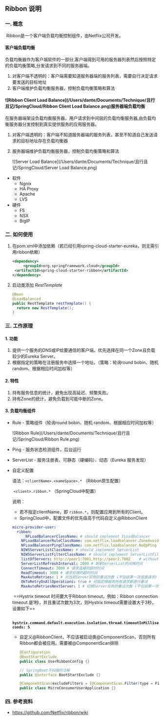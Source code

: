 ## Ribbon 说明

### 一. 概念

​	Ribbon是一个客户端负载均衡控制组件，由Netflix公司开发。

#### **客户端负载均衡**

​	负载均衡器作为客户端软件的一部分,客户端得到可用的服务器列表然后按照特定的负载均衡策略,分发请求到不同的服务器端。

1. 对客户端不透明的：客户端需要知道服务器端的服务列表，需要自行决定请求要发送的目标地址
2. 客户端维护负载均衡服务器，控制负载均衡策略和算法

#### ![Ribbon Client Load Balance](/Users/dante/Documents/Technique/且行且记/SpringCloud/Ribbon Client Load Balance.png)**服务器端负载均衡**

​	在服务器端架设负载均衡服务器，用户请求到中间层的负载均衡服务器,由负载均衡服务器分发控制到真实提供服务的应用服务器。

1. 对客户端透明的：客户端不知道服务器端的服务列表，甚至不知道自己发送请求的目标地址存在负载均衡器

2. 服务器端维护负载均衡服务器，控制负载均衡策略和算法

   ![Server Load Balance](/Users/dante/Documents/Technique/且行且记/SpringCloud/Server Load Balance.png)

- 软件
  - Ngnix
  - HA Proxy
  - Apache
  - LVS
- 硬件
  - F5
  - NSX
  - BigIP

### 二. 如何使用

1. 在pom.xml中添加依赖（若已经引用spring-cloud-starter-eureka，则无需引用ribbon依赖）

   ```xml
   <dependency>
     	<groupId>org.springframework.cloud</groupId>
   	<artifactId>spring-cloud-starter-ribbon</artifactId>
   </dependency>
   ```

2. 启动类添加 *RestTemplate*

   ```java
   @Bean
   @LoadBalanced
   public RestTemplate restTemplate() {
     return new RestTemplate();
   }
   ```

### 三.  工作原理

#### **1. 功能**

1. 提供一个服务的DNS或IP给要通信的客户端。优先选择在同一个Zone且负载较少的Eureka Server。
2. 根据指定的策略在注册服务中选择一个地址。（策略：轮询round bobin、随机 random、根据相应时间加权等）

#### 2. 特性

1. 持有服务信息的统计，避免出现高延迟、频繁失败。
2. 持有Zone的统计，避免负载到可能中断的Zone。

#### 3. 负载均衡组件

- Rule - 策略组件（轮询round bobin、随机 random、根据相应时间加权等）

  ![Ribbon Rule](/Users/dante/Documents/Technique/且行且记/SpringCloud/Ribbon Rule.png)

- Ping - 服务状态检测组件，后台运行

- ServerList -  服务注册表，可静态（硬编码）、动态（Eureka 服务发现）

- 自定义配置

  语法：`<clientName>.<nameSpace>.*` （Ribbon原生配置）

  ​	   `<client>.ribbon.*` （SpringCloud中配置）

  说明：

  - 若不指定clientName，即 `ribbon.*`，则配置应用到所有的Client。
  - SpringCloud中，配置文件的优先级高于代码自定义@RibbonClient

  ```yaml
  micro-provider-user:
    ribbon:
    	NFLoadBalancerClassName: # should implement ILoadBalancer
      NFLoadBalancerRuleClassName: com.netflix.loadbalancer.ZoneAvoidanceRule # should implement IRule
      NFLoadBalancerPingClassName: com.netflix.loadbalancer.NoOpPing # should implement IPing
      NIWSServerListClassName: # should implement ServerList
      NIWSServerListFilterClassName: # should implement ServerListFilter
      listOfServers: http://peer1:7001,http://peer2.7002	# without Eureka
      ServerListRefreshInterval: 2000 # 刷新ServerList的间隔时间
      ConnectTimeout: 3000 # 请求连接的超时时间
      ReadTimeout: 3000 # 请求处理的超时时间
      MaxAutoRetries: 1 # 对当前Server实例的重试次数 (不包括第一次连接请求)
      OkToRetryOnAllOperations: true # 对指定微服务所有请求都进行重试
      MaxAutoRetriesNextServer: 1 # 切换Server实例的重试次数 (不包括第一次连接请求)
  ```

  ​	==Hystrix timeout 时间要大于Ribbon timeout，例如：Ribbon connection timeout 是1秒，并且重试次数为3次，则Hystrix timeout需要设置大于3秒，设置如下==

  ​	**`hystrix.command.default.execution.isolation.thread.timeoutInMilliseconds: 5`**

  - 自定义@RibbonClient，不应该被启动类@ComponentScan，否则所有Ribbon都会被应用。需要被@ComponentScan排除

    ```java
    @Configuration
    @BootStartExclude
    public class UserRibbonConfig {}

    // SpringBoot不扫描的注解
    public @interface BootStartExclude {}

    @ComponentScan(excludeFilters = {@ComponentScan.Filter(type = FilterType.ANNOTATION, value = BootStartExclude.class)})
    public class MicroConsumerUserApplication {}
    ```



### 四. 参考资料

- https://github.com/Netflix/ribbon/wiki